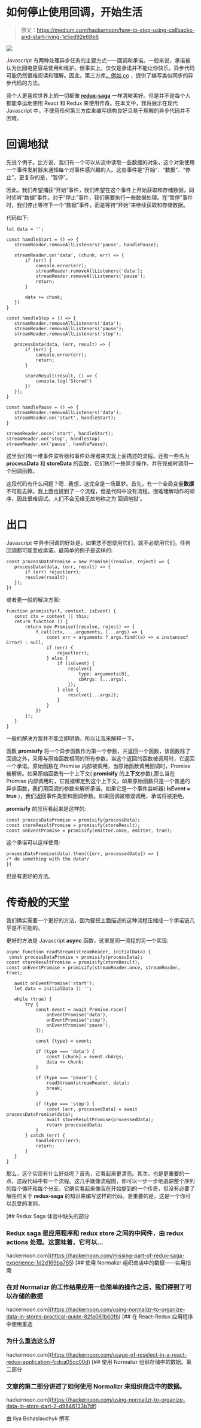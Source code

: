 # 如何停止使用回调，开始生活

> 原文：<https://medium.com/hackernoon/how-to-stop-using-callbacks-and-start-living-1e5ed92e68e8>

![](img/53aa916c1ec10e53d703403f5bf88314.png)

Javascript 有两种处理异步任务的主要方式——回调和承诺。一般来说，承诺被认为比回电更容易使用和维护。但事实上，仅仅是承诺并不能让你快乐。异步代码可能仍然很难阅读和理解。因此，第三方库[，例如 co](https://github.com/tj/co) ，提供了编写类似同步的异步代码的方法。

我个人更喜欢世界上的一切都像 [**redux-saga**](https://github.com/redux-saga/redux-saga) 一样清晰美好。但是并不是每个人都能幸运地使用 React 和 Redux 来使用传奇。在本文中，我将展示在现代 Javascript 中，不使用任何第三方库来编写结构良好且易于理解的异步代码并不困难。

# 回调地狱

先说个例子。比方说，我们有一个可以从流中读取一些数据的对象，这个对象使用一个事件发射器来通知每个对事件感兴趣的人。这些事件是“开始”、“数据”、“停止”，更复杂的是，“暂停”。

因此，我们希望捕获“开始”事件，我们希望在这个事件上开始获取和存储数据，同时侦听“数据”事件。对于“停止”事件，我们需要执行一些数据处理。在“暂停”事件时，我们停止等待下一个“数据”事件，而是等待“开始”来继续获取和存储数据。

代码如下:

```
let data = '';

const handleStart = () => {
   streamReader.removeAllListeners('pause', handlePause);

   streamReader.on('data', (chunk, err) => {
       if (err) {
           console.error(err);
           streamReader.removeAllListeners('data');
           streamReader.removeAllListeners('pause');
           return;
       }

       data += chunk;
   })
}

const handleStop = () => {
   streamReader.removeAllListeners('data');
   streamReader.removeAllListeners('pause');
   streamReader.removeAllListeners('stop');

   processData(data, (err, result) => {
       if (err) {
           console.error(err);
           return;
       }

       storeResult(result, () => {
           console.log('Stored')
       })
   });
}

const handlePause = () => {
   streamReader.removeAllListeners('data');
   streamReader.on('start', handleStart);
}

streamReader.once('start', handleStart);
streamReader.on('stop', handleStop)
streamReader.on('pause', handlePause);
```

这里我们有一堆事件监听器和事件处理器来实现上面描述的流程。还有一些名为 **processData** 和 **storeData** 的函数，它们执行一些异步操作，并在完成时调用一个回调函数。

这段代码有什么问题？嗯…我想，这完全是一场噩梦。首先，有一个全局变量**数据**不可能去掉。我上面也提到了一个流程，但是代码中没有流程。很难理解动作的顺序，因此很难调试。人们不会无缘无故地称之为‘回调地狱’。

# 出口

Javascript 中异步回调的好处是，如果您不想使用它们，就不必使用它们。任何回调都可能变成承诺。最简单的例子是这样的:

```
const processDataPromise = new Promise((resolve, reject) => {
   processData(data, (err, result) => {
       if (err) reject(err);
       resolve(result);
   });
})
```

或者更一般的解决方案:

```
function promisify(f, context, isEvent) {
   const ctx = context || this;
   return function () {
       return new Promise((resolve, reject) => {
           f.call(ctx, ...arguments, (...args) => {
               const err = arguments ? args.find((a) => a instanceof Error) : null;
               if (err) {
                   reject(err);
               } else {
                   if (isEvent) {
                       resolve({
                           type: arguments[0],
                           cbArgs: [...args],
                       });
                   } else {
                       resolve([...args]);
                   }
               }
           })
       });
   }
}
```

一般的解决方案并不能立即明确，所以让我来解释一下。

函数 **promisify** 将一个异步函数作为第一个参数，并返回一个函数，该函数除了回调之外，采用与原始函数相同的所有参数。当这个返回的函数被调用时，它返回一个承诺。原始函数在 Promise 内部被调用，当原始函数调用回调时，Promise 被解析。如果原始函数有一个上下文( **promisify** 的**上下文**参数),那么当在 Promise 内部调用时，它就被绑定到这个上下文。如果原始函数只是一个普通的异步函数，我们用回调的参数来解析承诺。如果它是一个事件监听器( **isEvent = true** )，我们返回事件类型和回调参数。如果回调被错误调用，承诺将被拒绝。

**promisify** 的应用看起来是这样的:

```
const processDataPromise = promisify(processData);
const storeResultPromise = promisify(storeResult);
const onEventPromise = promisify(emitter.once, emitter, true);
```

这个承诺可以这样使用:

```
processDataPromise(data).then(([err, processedData]) => {
/* do something with the data*/
})
```

但是有更好的方法。

# 传奇般的天堂

我们确实需要一个更好的方法，因为要把上面描述的这种流程压缩成一个承诺链几乎是不可能的。

更好的方法是 Javascript **async** 函数，这里是同一流程的另一个实现:

```
async function readStream(streamReader, initialData) {
 const processDataPromise = promisify(processData);
const storeResultPromise = promisify(storeResult);
const onEventPromise = promisify(streamReader.once, streamReader, true);

   await onEventPromise('start');
   let data = initialData || '';

   while (true) {
       try {
           const event = await Promise.race([
               onEventPromise('data'),
               onEventPromise('stop'),
               onEventPromise('pause'),
           ]);

           const {type} = event;

           if (type === 'data') {
               const [chunk] = event.cbArgs;
               data += chunk;
           }

           if (type === 'pause') {
               readStream(streamReader, data);
               break;
           }

           if (type === 'stop') {
               const [err, processedData] = await processDataPromise(data);
               await storeResultPromise(processedData);
               return processedData;
           }
       } catch (err) {
           handleError(err);
           return;
       }
   }
}
```

那么，这个实现有什么好处呢？首先，它看起来更漂亮。其次，也是更重要的一点，这段代码中有一个流程。这几乎就像流程图，你可以一步一步地追踪整个序列的每个循环和每个分支。它确实看起来像我在开始提到的一个传奇，但没有必要了解任何关于 **redux-saga** 的知识来编写这样的代码。更重要的是，这是一个你可以忍受的准则。

[](https://hackernoon.com/missing-part-of-redux-saga-experience-1d2d169ba765) [## Redux Saga 体验中缺失的部分

### Redux saga 是应用程序和 redux store 之间的中间件，由 redux actions 处理。这意味着，它可以…

hackernoon.com](https://hackernoon.com/missing-part-of-redux-saga-experience-1d2d169ba765) [](https://hackernoon.com/using-normalizr-to-organize-data-in-stores-practical-guide-82fa061b60fb) [## 使用 Normalizr 组织商店中的数据——实用指南

### 在对 Normalizr 的工作结果应用一些简单的操作之后，我们得到了可以存储的数据

hackernoon.com](https://hackernoon.com/using-normalizr-to-organize-data-in-stores-practical-guide-82fa061b60fb) [](https://hackernoon.com/usage-of-reselect-in-a-react-redux-application-fcdca05cc00d) [## 在 React-Redux 应用程序中使用重选

### 为什么重选这么好

hackernoon.com](https://hackernoon.com/usage-of-reselect-in-a-react-redux-application-fcdca05cc00d) [](https://hackernoon.com/using-normalizr-to-organize-data-in-store-part-2-d9646133b7df) [## 使用 Normalizr 组织存储中的数据。第二部分

### 文章的第二部分讲述了如何使用 Normalizr 来组织商店中的数据。

hackernoon.com](https://hackernoon.com/using-normalizr-to-organize-data-in-store-part-2-d9646133b7df) 

由 Ilya Bohaslauchyk 撰写